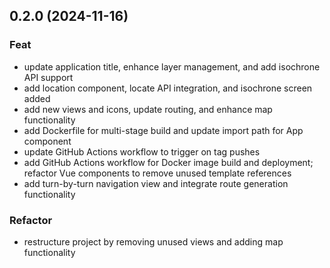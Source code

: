 ## 0.2.0 (2024-11-16)

### Feat

- update application title, enhance layer management, and add isochrone API support
- add location component, locate API integration, and isochrone screen added
- add new views and icons, update routing, and enhance map functionality
- add Dockerfile for multi-stage build and update import path for App component
- update GitHub Actions workflow to trigger on tag pushes
- add GitHub Actions workflow for Docker image build and deployment; refactor Vue components to remove unused template references
- add turn-by-turn navigation view and integrate route generation functionality

### Refactor

- restructure project by removing unused views and adding map functionality
